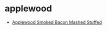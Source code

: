 # applewood

 * [Applewood Smoked Bacon Mashed Stuffed](../../index/a/applewood-smoked-bacon-mashed-stuffed.json)
